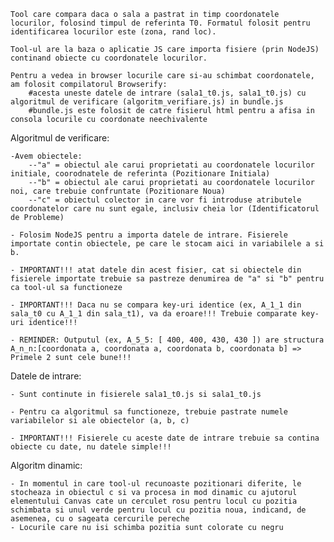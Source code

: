 	Tool care compara daca o sala a pastrat in timp coordonatele locurilor, folosind timpul de referinta T0. Formatul folosit pentru identificarea locurilor este (zona, rand loc).

	Tool-ul are la baza o aplicatie JS care importa fisiere (prin NodeJS) continand obiecte cu coordonatele locurilor.

	Pentru a vedea in browser locurile care si-au schimbat coordonatele, am folosit compilatorul Browserify:
		#acesta uneste datele de intrare (sala1_t0.js, sala1_t0.js) cu algoritmul de verificare (algoritm_verifiare.js) in bundle.js
		#bundle.js este folosit de catre fisierul html pentru a afisa in consola locurile cu coordonate neechivalente


Algoritmul de verificare:

	-Avem obiectele: 
		--"a" = obiectul ale carui proprietati au coordonatele locurilor initiale, coorodnatele de referinta (Pozitionare Initiala)
		--"b" = obiectul ale carui proprietati au coordonatele locurilor noi, care trebuie confruntate (Pozitionare Noua)
		--"c" = obiectul colector in care vor fi introduse atributele coordonatelor care nu sunt egale, inclusiv cheia lor (Identificatorul de Probleme)

	- Folosim NodeJS pentru a importa datele de intrare. Fisierele importate contin obiectele, pe care le stocam aici in variabilele a si b.
	
	- IMPORTANT!!! atat datele din acest fisier, cat si obiectele din fisierele importate trebuie sa pastreze denumirea de "a" si "b" pentru ca tool-ul sa functioneze

	- IMPORTANT!!! Daca nu se compara key-uri identice (ex, A_1_1 din sala_t0 cu A_1_1 din sala_t1), va da eroare!!! Trebuie comparate key-uri identice!!! 
	
	- REMINDER: Outputul (ex, A_5_5: [ 400, 400, 430, 430 ]) are structura A_n_n:[coordonata a, coordonata a, coordonata b, coordonata b] => Primele 2 sunt cele bune!!!

Datele de intrare:
	
	- Sunt continute in fisierele sala1_t0.js si sala1_t0.js

	- Pentru ca algoritmul sa functioneze, trebuie pastrate numele variabilelor si ale obiectelor (a, b, c)

	- IMPORTANT!!! Fisierele cu aceste date de intrare trebuie sa contina obiecte cu date, nu datele simple!!!
    
Algoritm dinamic:

    - In momentul in care tool-ul recunoaste pozitionari diferite, le stocheaza in obiectul c si va procesa in mod dinamic cu ajutorul elementului Canvas cate un cerculet rosu pentru locul cu pozitia schimbata si unul verde pentru locul cu pozitia noua, indicand, de asemenea, cu o sageata cercurile pereche
    - Locurile care nu isi schimba pozitia sunt colorate cu negru
